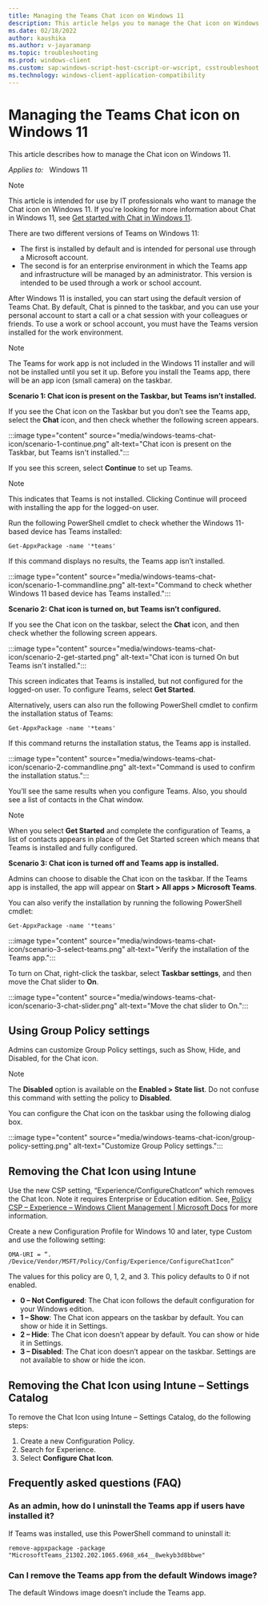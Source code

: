 ```yaml
---
title: Managing the Teams Chat icon on Windows 11
description: This article helps you to manage the Chat icon on Windows 11. 
ms.date: 02/18/2022
author: kaushika
ms.author: v-jayaramanp
ms.topic: troubleshooting
ms.prod: windows-client
ms.custom: sap:windows-script-host-cscript-or-wscript, csstroubleshoot
ms.technology: windows-client-application-compatibility
---
```

# Managing the Teams Chat icon on Windows 11

This article describes how to manage the Chat icon on Windows 11.

_Applies to:_ &nbsp; Windows 11  

> [!NOTE]
> This article is intended for use by IT professionals who want to manage the Chat icon on Windows 11. If you're looking for more information about Chat in Windows 11, see [Get started with Chat in Windows 11](https://support.microsoft.com/office/get-started-with-chat-in-windows-11-e6b36559-3ddd-4b10-a36f-b09bc96480a6).

There are two different versions of Teams on Windows 11:

- The first is installed by default and is intended for personal use through a Microsoft account.
- The second is for an enterprise environment in which the Teams app and infrastructure will be managed by an administrator. This version is intended to be used through a work or school account.

After Windows 11 is installed, you can start using the default version of Teams Chat. By default, Chat is pinned to the taskbar, and you can use your personal account to start a call or a chat session with your colleagues or friends. To use a work or school account, you must have the Teams version installed for the work environment.

> [!NOTE]
> The Teams for work app is not included in the Windows 11 installer and will not be installed until you set it up. Before you install the Teams app, there will be an app icon (small camera) on the taskbar.

**Scenario 1: Chat icon is present on the Taskbar, but Teams isn’t installed.**

If you see the Chat icon on the Taskbar but you don’t see the Teams app, select the **Chat** icon, and then check whether the following screen appears.

:::image type="content" source="media/windows-teams-chat-icon/scenario-1-continue.png" alt-text="Chat icon is present on the Taskbar, but Teams isn't installed.":::

If you see this screen, select **Continue** to set up Teams.

> [!NOTE]
> This indicates that Teams is not installed. Clicking Continue will proceed with installing the app for the logged-on user.

Run the following PowerShell cmdlet to check whether the Windows 11-based device has Teams installed:

`Get-AppxPackage -name '*teams'`

If this command displays no results, the Teams app isn’t installed.

:::image type="content" source="media/windows-teams-chat-icon/scenario-1-commandline.png" alt-text="Command to check whether Windows 11 based device has Teams installed.":::

**Scenario 2: Chat icon is turned on, but Teams isn’t configured.**

If you see the Chat icon on the taskbar, select the **Chat** icon, and then check whether the following screen appears.

:::image type="content" source="media/windows-teams-chat-icon/scenario-2-get-started.png" alt-text="Chat icon is turned On but Teams isn't installed.":::

This screen indicates that Teams is installed, but not configured for the logged-on user. To configure Teams, select **Get Started**.

Alternatively, users can also run the following PowerShell cmdlet to confirm the installation status of Teams:

`Get-AppxPackage -name '*teams'`

If this command returns the installation status, the Teams app is installed.

:::image type="content" source="media/windows-teams-chat-icon/scenario-2-commandline.png" alt-text="Command is used to confirm the installation status.":::

You’ll see the same results when you configure Teams. Also, you should see a list of contacts in the Chat window.

> [!NOTE]
> When you select **Get Started** and complete the configuration of Teams, a list of contacts appears in place of the Get Started screen which means that Teams is installed and fully configured.  

**Scenario 3: Chat icon is turned off and Teams app is installed.**

Admins can choose to disable the Chat icon on the taskbar. If the Teams app is installed, the app will appear on **Start > All apps > Microsoft Teams**.

You can also verify the installation by running the following PowerShell cmdlet:

`Get-AppxPackage -name '*teams'`

:::image type="content" source="media/windows-teams-chat-icon/scenario-3-select-teams.png" alt-text="Verify the installation of the Teams app.":::

To turn on Chat, right-click the taskbar, select **Taskbar settings**, and then move the Chat slider to **On**.

:::image type="content" source="media/windows-teams-chat-icon/scenario-3-chat-slider.png" alt-text="Move the chat slider to On.":::

## Using Group Policy settings

Admins can customize Group Policy settings, such as Show, Hide, and Disabled, for the Chat icon.

> [!NOTE]
> The **Disabled** option is available on the **Enabled > State list**. Do not confuse this command with setting the policy to **Disabled**.

You can configure the Chat icon on the taskbar using the following dialog box.

:::image type="content" source="media/windows-teams-chat-icon/group-policy-setting.png" alt-text="Customize Group Policy settings.":::

## Removing the Chat Icon using Intune

Use the new CSP setting, “Experience/ConfigureChatIcon” which removes the Chat Icon. 
Note it requires Enterprise or Education edition. See, [Policy CSP – Experience – Windows Client Management | Microsoft Docs](/windows/client-management/mdm/policy-csp-experience) for more information.

Create a new Configuration Profile for Windows 10 and later, type Custom and use the following setting:

`OMA-URI = “. /Device/Vendor/MSFT/Policy/Config/Experience/ConfigureChatIcon”`

The values for this policy are 0, 1, 2, and 3. This policy defaults to 0 if not enabled.

- **0 – Not Configured**: The Chat icon follows the default configuration for your Windows edition.
- **1 – Show**: The Chat icon appears on the taskbar by default. You can show or hide it in Settings.
- **2 – Hide**: The Chat icon doesn’t appear by default. You can show or hide it in Settings.
- **3 – Disabled**: The Chat icon doesn’t appear on the taskbar. Settings are not available to show or hide the icon.

## Removing the Chat Icon using Intune – Settings Catalog

To remove the Chat Icon using Intune – Settings Catalog, do the following steps:

1. Create a new Configuration Policy.
1. Search for Experience.
1. Select **Configure Chat Icon**.

## Frequently asked questions (FAQ)

### As an admin, how do I uninstall the Teams app if users have installed it?

If Teams was installed, use this PowerShell command to uninstall it:

`remove-appxpackage -package "MicrosoftTeams_21302.202.1065.6968_x64__8wekyb3d8bbwe"`

### Can I remove the Teams app from the default Windows image?

The default Windows image doesn’t include the Teams app.